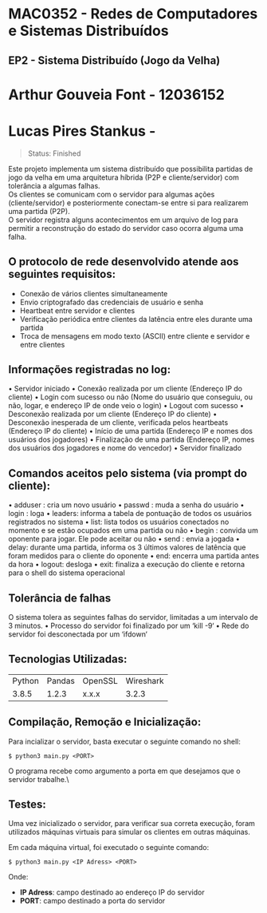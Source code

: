 # MAC0352 - Redes de  Computadores e Sistemas Distribuídos
## EP2 - Sistema Distribuído (Jogo da Velha)
# Arthur Gouveia Font - 12036152
# Lucas Pires Stankus - 
> Status: Finished

Este projeto implementa um sistema distribuído que possibilita partidas de jogo da velha em uma arquitetura híbrida (P2P e cliente/servidor) com tolerância a algumas falhas.\
Os clientes se comunicam com o servidor para algumas ações (cliente/servidor) e posteriormente conectam-se entre si para realizarem uma partida (P2P).\
O servidor registra alguns acontecimentos em um arquivo de log para permitir a reconstrução do estado do servidor caso ocorra alguma uma falha.

## O protocolo de rede desenvolvido atende aos seguintes requisitos:
+ Conexão de vários clientes simultaneamente
+ Envio criptografado das credenciais de usuário e senha
+ Heartbeat entre servidor e clientes
+ Verificação periódica entre clientes da latência entre eles durante uma partida
+ Troca de mensagens em modo texto (ASCII) entre cliente e servidor e entre clientes

## Informações registradas no log:
• Servidor iniciado
• Conexão realizada por um cliente (Endereço IP do cliente)
• Login com sucesso ou não (Nome do usuário que conseguiu, ou não, logar, e endereço IP de onde veio o login)
• Logout com sucesso
• Desconexão realizada por um cliente (Endereço IP do cliente)
• Desconexão inesperada de um cliente, verificada pelos heartbeats (Endereço IP do cliente)
• Início de uma partida (Endereço IP e nomes dos usuários dos jogadores)
• Finalização de uma partida (Endereço IP, nomes dos usuários dos jogadores e nome do vencedor)
• Servidor finalizado

## Comandos aceitos pelo sistema (via prompt do cliente):
• adduser <usuario> <senha>: cria um novo usuário
• passwd <senha antiga> <senha nova>: muda a senha do usuário
• login <usuario> <senha>: loga
• leaders: informa a tabela de pontuação de todos os usuários registrados no sistema
• list: lista todos os usuários conectados no momento e se estão ocupados em uma partida ou não
• begin <oponente>: convida um oponente para jogar. Ele pode aceitar ou não
• send <linha> <coluna>: envia a jogada
• delay: durante uma partida, informa os 3 últimos valores de latência que foram medidos para o
cliente do oponente
• end: encerra uma partida antes da hora
• logout: desloga
• exit: finaliza a execução do cliente e retorna para o shell do sistema operacional

## Tolerância de falhas
O sistema tolera as seguintes falhas do servidor, limitadas a um intervalo de 3 minutos.
• Processo do servidor foi finalizado por um ‘kill -9‘
• Rede do servidor foi desconectada por um ‘ifdown‘

## Tecnologias Utilizadas:

<table>
  <tr>
    <td>Python</td>
    <td>Pandas</td>
    <td>OpenSSL</td>
    <td>Wireshark</td>
  </tr>
  <tr>
    <td>3.8.5</td>
    <td>1.2.3</td>
    <td>x.x.x</td>
    <td>3.2.3</td>
  </tr>
</table>

## Compilação, Remoção e Inicialização:
Para incializar o servidor, basta executar o seguinte comando no shell:
```
$ python3 main.py <PORT>
```
O programa recebe como argumento a porta em que desejamos que o servidor trabalhe.\

## Testes:
Uma vez inicializado o servidor, para verificar sua correta execução, foram utilizados máquinas virtuais para simular os clientes em outras máquinas.

Em cada máquina virtual, foi executado o seguinte comando:

```
$ python3 main.py <IP Adress> <PORT>
```
Onde:
+ **IP Adress**: campo destinado ao endereço IP do servidor
+ **PORT**: campo destinado a porta do servidor
